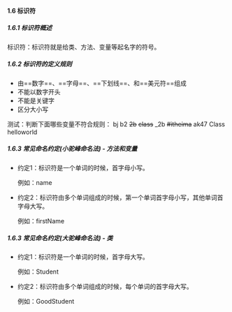 #### 1.6 标识符

##### 1.6.1 标识符概述

标识符：标识符就是给类、方法、变量等起名字的符号。

##### 1.6.2 标识符的定义规则

- 由==数字==、==字母==、==下划线==、和==美元符==组成
- 不能以数字开头
- 不能是关键字
- 区分大小写

测试：判断下面哪些变量不符合规则：
bj		b2		~~2b~~		~~class~~		_2b		~~#itheima~~		ak47		Class		helloworld

##### 1.6.3 常见命名约定(小驼峰命名法) - 方法和变量

- 约定1：标识符是一个单词的时候，首字母小写。

  例如：name

- 约定2：标识符由多个单词组成的时候，第一个单词首字母小写，其他单词首字母大写。

  例如：firstName

##### 1.6.3 常见命名约定(大驼峰命名法) - 类

- 约定1：标识符是一个单词的时候，首字母大写。

  例如：Student

- 约定2：标识符由多个单词组成的时候，每个单词的首字母大写。

  例如：GoodStudent

